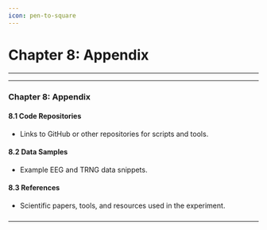```yaml
---
icon: pen-to-square
---
```


# Chapter 8: Appendix



***

***

### Chapter 8: Appendix

#### 8.1 Code Repositories

* Links to GitHub or other repositories for scripts and tools.

#### 8.2 Data Samples

* Example EEG and TRNG data snippets.

#### 8.3 References

* Scientific papers, tools, and resources used in the experiment.



###

***

###

